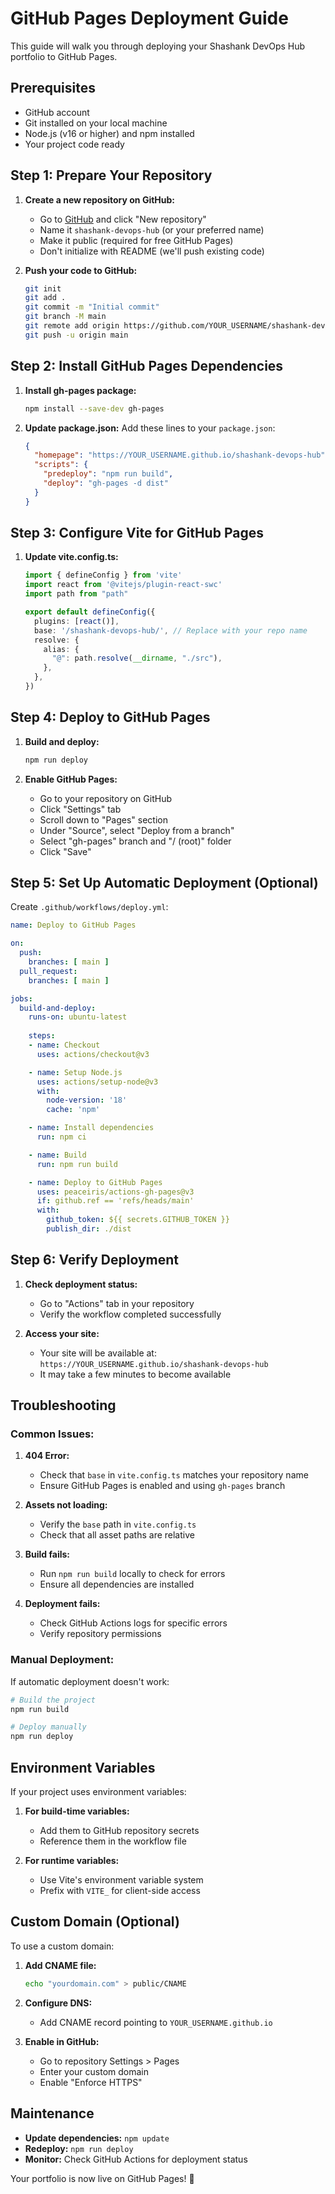 # GitHub Pages Deployment Guide

This guide will walk you through deploying your Shashank DevOps Hub portfolio to GitHub Pages.

## Prerequisites

- GitHub account
- Git installed on your local machine
- Node.js (v16 or higher) and npm installed
- Your project code ready

## Step 1: Prepare Your Repository

1. **Create a new repository on GitHub:**
   - Go to [GitHub](https://github.com) and click "New repository"
   - Name it `shashank-devops-hub` (or your preferred name)
   - Make it public (required for free GitHub Pages)
   - Don't initialize with README (we'll push existing code)

2. **Push your code to GitHub:**
   ```bash
   git init
   git add .
   git commit -m "Initial commit"
   git branch -M main
   git remote add origin https://github.com/YOUR_USERNAME/shashank-devops-hub.git
   git push -u origin main
   ```

## Step 2: Install GitHub Pages Dependencies

1. **Install gh-pages package:**
   ```bash
   npm install --save-dev gh-pages
   ```

2. **Update package.json:**
   Add these lines to your `package.json`:
   ```json
   {
     "homepage": "https://YOUR_USERNAME.github.io/shashank-devops-hub",
     "scripts": {
       "predeploy": "npm run build",
       "deploy": "gh-pages -d dist"
     }
   }
   ```

## Step 3: Configure Vite for GitHub Pages

1. **Update vite.config.ts:**
   ```typescript
   import { defineConfig } from 'vite'
   import react from '@vitejs/plugin-react-swc'
   import path from "path"

   export default defineConfig({
     plugins: [react()],
     base: '/shashank-devops-hub/', // Replace with your repo name
     resolve: {
       alias: {
         "@": path.resolve(__dirname, "./src"),
       },
     },
   })
   ```

## Step 4: Deploy to GitHub Pages

1. **Build and deploy:**
   ```bash
   npm run deploy
   ```

2. **Enable GitHub Pages:**
   - Go to your repository on GitHub
   - Click "Settings" tab
   - Scroll down to "Pages" section
   - Under "Source", select "Deploy from a branch"
   - Select "gh-pages" branch and "/ (root)" folder
   - Click "Save"

## Step 5: Set Up Automatic Deployment (Optional)

Create `.github/workflows/deploy.yml`:

```yaml
name: Deploy to GitHub Pages

on:
  push:
    branches: [ main ]
  pull_request:
    branches: [ main ]

jobs:
  build-and-deploy:
    runs-on: ubuntu-latest
    
    steps:
    - name: Checkout
      uses: actions/checkout@v3

    - name: Setup Node.js
      uses: actions/setup-node@v3
      with:
        node-version: '18'
        cache: 'npm'

    - name: Install dependencies
      run: npm ci

    - name: Build
      run: npm run build

    - name: Deploy to GitHub Pages
      uses: peaceiris/actions-gh-pages@v3
      if: github.ref == 'refs/heads/main'
      with:
        github_token: ${{ secrets.GITHUB_TOKEN }}
        publish_dir: ./dist
```

## Step 6: Verify Deployment

1. **Check deployment status:**
   - Go to "Actions" tab in your repository
   - Verify the workflow completed successfully

2. **Access your site:**
   - Your site will be available at: `https://YOUR_USERNAME.github.io/shashank-devops-hub`
   - It may take a few minutes to become available

## Troubleshooting

### Common Issues:

1. **404 Error:**
   - Check that `base` in `vite.config.ts` matches your repository name
   - Ensure GitHub Pages is enabled and using `gh-pages` branch

2. **Assets not loading:**
   - Verify the `base` path in `vite.config.ts`
   - Check that all asset paths are relative

3. **Build fails:**
   - Run `npm run build` locally to check for errors
   - Ensure all dependencies are installed

4. **Deployment fails:**
   - Check GitHub Actions logs for specific errors
   - Verify repository permissions

### Manual Deployment:

If automatic deployment doesn't work:
```bash
# Build the project
npm run build

# Deploy manually
npm run deploy
```

## Environment Variables

If your project uses environment variables:

1. **For build-time variables:**
   - Add them to GitHub repository secrets
   - Reference them in the workflow file

2. **For runtime variables:**
   - Use Vite's environment variable system
   - Prefix with `VITE_` for client-side access

## Custom Domain (Optional)

To use a custom domain:

1. **Add CNAME file:**
   ```bash
   echo "yourdomain.com" > public/CNAME
   ```

2. **Configure DNS:**
   - Add CNAME record pointing to `YOUR_USERNAME.github.io`

3. **Enable in GitHub:**
   - Go to repository Settings > Pages
   - Enter your custom domain
   - Enable "Enforce HTTPS"

## Maintenance

- **Update dependencies:** `npm update`
- **Redeploy:** `npm run deploy`
- **Monitor:** Check GitHub Actions for deployment status

Your portfolio is now live on GitHub Pages! 🚀